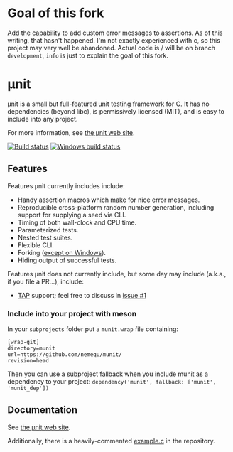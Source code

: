 # Goal of this fork
Add the capability to add custom error messages to assertions.
As of this writing, that hasn't happened.
I'm not exactly experienced with c, so this project may very well be abandoned.
Actual code is / will be on branch `development`, `info` is just to explain the goal of this fork.

# µnit

µnit is a small but full-featured unit testing framework for C.  It has
no dependencies (beyond libc), is permissively licensed (MIT), and is
easy to include into any project.

For more information, see
[the µnit web site](https://nemequ.github.io/munit).

[![Build status](https://travis-ci.org/nemequ/munit.svg?branch=master)](https://travis-ci.org/nemequ/munit)
[![Windows build status](https://ci.appveyor.com/api/projects/status/db515g5ifcwjohq7/branch/master?svg=true)](https://ci.appveyor.com/project/quixdb/munit/branch/master)

## Features

Features µnit currently includes include:

 * Handy assertion macros which make for nice error messages.
 * Reproducible cross-platform random number generation, including
   support for supplying a seed via CLI.
 * Timing of both wall-clock and CPU time.
 * Parameterized tests.
 * Nested test suites.
 * Flexible CLI.
 * Forking
   ([except on Windows](https://github.com/nemequ/munit/issues/2)).
 * Hiding output of successful tests.

Features µnit does not currently include, but some day may include
(a.k.a., if you file a PR…), include:

 * [TAP](http://testanything.org/) support; feel free to discuss in
   [issue #1](https://github.com/nemequ/munit/issues/1)

### Include into your project with meson

In your `subprojects` folder put a `munit.wrap` file containing:

```
[wrap-git]
directory=munit
url=https://github.com/nemequ/munit/
revision=head
```

Then you can use a subproject fallback when you include munit as a
dependency to your project: `dependency('munit', fallback: ['munit', 'munit_dep'])`

## Documentation

See [the µnit web site](https://nemequ.github.io/munit).

Additionally, there is a heavily-commented
[example.c](https://github.com/nemequ/munit/blob/master/example.c) in
the repository.
